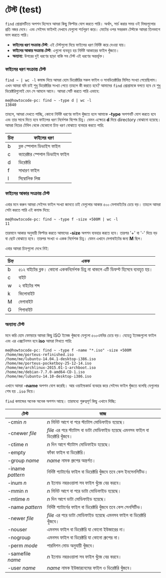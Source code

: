 # টেস্ট (test)

`find` প্রোগ্রামটিতে অপশন হিসেবে আমরা কিছু ফিল্টার যোগ করতে পারি। অর্থাৎ, সার্চ করার সময় ওই বিষয়গুলোর প্রতি নজর দেবে। এবং সেইসব ফাইলই দেখাবে যেগুলো শর্তপূরণ করে। মোটের ওপর সবরকম টেস্টকে আমরা তিনভাগে ভাগ করতে পারি।

*  **ফাইলের ধরণ সংক্রান্ত টেস্ট**: এই টেস্টগুলো দিয়ে ফাইলের ধরণ নির্দিষ্ট করে দেওয়া যায়।
*  **ফাইলের আকার সংক্রান্ত টেস্ট**: এগুলো ব্যবহৃত হয় নির্দিষ্ট আকারের ফাইল খুঁজতে।
*  **অন্যান্য**: উপরের দুই ধরণের ছাড়া বাকি সব টেস্ট এই ধরণের অন্তর্ভূক্ত।

### ফাইলের ধরণ সংক্রান্ত টেস্ট

`find ~ | wc -l` কমান্ড দিয়ে আমরা হোম ডিরেক্টরির সকল ফাইল ও সাবডিরেক্টরির মিলিত সংখ্যা পেয়েছিলাম। এখন আমরা যদি চাই শুধু ডিরেক্টরির সংখ্যা পেতে তাহলে কী করতে হবে? আমাদের `find` প্রোগ্রামকে বলতে হবে যে শুধু ডিরেক্টরিগুলোই যেন সে আমলে আনে। আমরা সেটি করতে পারি এভাবে:

```
me@howtocode-pc: find ~ -type d | wc -l
13840
```
তাহলে, আমরা দেখতে পাচ্ছি, কোনো নির্দিষ্ট ধরণের ফাইল খুঁজতে হলে আমাকে **-type** অপশনটি যোগ করতে হবে এবং তার সাথে দিতে হবে ফাইলের ধরণ নির্দেশক বিশেষ চিহ্ণ। যেমন এক্ষেত্রে **d** দিয়ে directory বোঝানো হয়েছে। আমরা নিচের টেবিল থেকে যেকোনো চিহ্ন ধরণ বোঝাতে ব্যবহার করতে পারি:

| চিহ্ন | ফাইলের ধরণ |
| - | ------------------ |
| b | ব্লক স্পেশাল ডিভাইস ফাইল |
| c | ক্যারেক্টার স্পেশাল ডিভাইস ফাইল |
| d | ডিরেক্টরি |
| f | সাধারণ ফাইল |
| l | সিম্বোলিক লিঙ্ক |

### ফাইলের আকার সংক্রান্ত টেস্ট

এবার মনে করুন আমরা সেইসব ফাইল সংখ্যা জানতে চাই যেগুলোর আকার ৫০০ মেগাবাইটের চেয়ে বড়। তাহলে আমরা সেটা করতে পারি এই কমান্ড দিয়ে:

```
me@howtocode-pc: find ~ -type f -size +500M | wc -l
11
```

তারমানে আকার অনুযায়ী ফিল্টার করতে আমাদের **-size** অপশন ব্যবহার করতে হবে। তারপর '+' বা '-' দিয়ে বড় বা ছোট বোঝাতে হবে। তারপর সংখ্যা ও একক নির্দেশক চিহ্ণ। যেমন এখানে মেগাবাইটের জন্য **M** ছিল।

এবার আমরা চিহ্নগুলো দেখে নিই:

| চিহ্ন | একক |
| - | ----------------------- |
| b | ৫১২ বাইটের ব্লক। কোনো এককনির্দেশক চিহ্ণ না থাকলে এটি ডিফল্ট হিসেবে ব্যবহৃত হয়। |
| c | বাইট |
| w | ২ বাইটের শব্দ |
| k | কিলোবাইট |
| M | মেগাবাইট |
| G | গিগাবাইট |

### অন্যান্য টেস্ট

মনে করি হোম ফোল্ডারে আমরা কিছু ISO ইমেজ খুঁজবো যেগুলো ৫০০এমবির চেয়ে বড়। যেহেতু ইমেজগুলো ফাইল এবং এর এক্সটেনসন হবে **iso** আমরা লিখতে পারি:

```
me@howtocode-pc: find ~ -type f -name "*.iso" -size +500M
/home/me/porteus-refinished.iso
/home/me/lubuntu-14.04.1-desktop-i386.iso
/home/me/porteus-pocketboy-25-12-14.iso
/home/me/archlinux-2015.01-1-archboot.iso
/home/me/debian-7.7.0-amd64-CD-1.iso
/home/me/lubuntu-14.10-desktop-i386.iso
```

এখানে আমরা **-name** অপশন যোগ করেছি। আর ওয়াইল্ডকার্ড ব্যবহার করে সেইসব ফাইল খুঁজতে বলেছি যেগুলোর শেষ হয় `.iso` দিয়ে।

`find` কমান্ডের অনেক অনেক অপশন আছে। তারমধ্যে গুরুত্বপূর্ণ কিছু এখানে দিচ্ছি:

| টেস্ট | কাজ |
| ------------- | ----------------------------------- |
| -cmin *n* | *n* মিনিট আগে বা পরে স্ট্যাটাস মোডিফাইড হয়েছে। |
| -cnewer *file* | *file* এর পরে স্ট্যাটাস বা ডাটা মোডিফাইড হয়েছে এমনসব ফাইল বা ডিরেক্টরি খুঁজবে। |
| -ctime *n* | *n* দিন আগে স্ট্যাটাস মোডিফাইড হয়েছে। |
| -empty | ফাঁকা ফাইল বা ডিরেক্টরি। |
| -group *name* | *name* নামক গ্রুপের অন্তর্গত। |
| -iname *pattern* | নির্দিষ্ট প্যাটার্নের ফাইল বা ডিরেক্টরি খুঁজবে তবে কেস ইনসেনসিটিভ। |
| -inum *n* | *n* ইনোড নম্বরওয়ালা সব ফাইল খুঁজে বের করবে। |
| -mmin *n* | *n* মিনিট আগে বা পরে ডাটা মোডিফাইড হয়েছে।|
| -mtime *n* | *n* দিন আগে ডাটা মোডিফাইড হয়েছে।|
| -name *pattern* | নির্দিষ্ট প্যাটার্নের ফাইল বা ডিরেক্টরি খুঁজবে তবে কেস সেনসিটিভ। |
| -newer *file* | *file* এর পরে ডাটা মোডিফাইড হয়েছে এমনসব ফাইল বা ডিরেক্টরি খুঁজবে। |
| -nouser | এমনসব ফাইল বা ডিরেক্টরি যা কোনো ইউজারের না। |
| -nogroup | এমনসব ফাইল বা ডিরেক্টরি যা কোনো গ্রুপের না।|
| -perm *mode* | পারমিশন মোড অনুযায়ী খুঁজবে। |
| -samefile *name* | *n* ইনোড নম্বরওয়ালা সব ফাইল খুঁজে বের করবে। |
| -user *name* | *name* নামক ইউজারনেমের ফাইল ও ডিরেক্টরি খুঁজবে। |